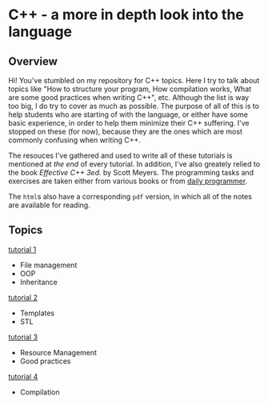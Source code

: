 # C++ - a more in depth look into the language

## Overview
Hi!
You've stumbled on my repository for C++ topics. Here I try to talk about topics like "How to structure your program, How compilation works, What are some good practices when writing C++", etc. Although the list is way too big, I do try to cover as much as possible. The purpose of all of this is to help students who are starting of with the language, or either have some basic experience, in order to help them minimize their C++ suffering. I've stopped on these (for now), because they are the ones which are most commonly confusing when writing C++.

The resouces I've gathered and used to write all of these tutorials is mentioned at *the end* of every tutorial. In addition, I've also greately relied to the book *Effective C++ 3ed.* by Scott Meyers. The programming tasks and exercises are taken either from various books or from [daily programmer](https://www.reddit.com/r/dailyprogrammer/).

The `html`s also have a corresponding `pdf` version, in which all of the notes are available for reading.

## Topics

[tutorial 1](./tutorial-1/tutorial1.html)
- File management
- OOP
- Inheritance

[tutorial 2](./tutorial-2/tutorial2.html)
- Templates
- STL

[tutorial 3](./tutorial-3/tutorial3.html)
- Resource Management
- Good practices

[tutorial 4](./tutorial-4/tutorial4.html)
- Compilation
